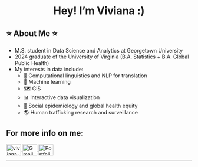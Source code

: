 
<h1 align="center">
  Hey! I’m Viviana :) 
</h1>

## ⭐ About Me ⭐

- M.S. student in Data Science and Analytics at Georgetown University
- 2024 graduate of the University of Virginia (B.A. Statistics + B.A. Global Public Health) 
- My interests in data include: 
  - 💬 Computational linguistics and NLP for translation
  - 📖 Machine learning
  - 🗺️ GIS
  - 📊 Interactive data visualization
  - 🧠 Social epidemiology and global health equity
  - 🌎 Human trafficking research and surveillance


## For more info on me: 
<p align="left">
  <a href="https://www.linkedin.com/in/viviana-luccioli-45a997207/" target="blank">
    <img align="center" src="https://raw.githubusercontent.com/rahuldkjain/github-profile-readme-generator/master/src/images/icons/Social/linked-in-alt.svg" alt="viviana-luccioli" height="30" width="40" />
  </a>
  <a href="mailto:viviluccioli@gmail.com">
    <img align="center" src="https://raw.githubusercontent.com/maurodesouza/profile-readme-generator/master/src/assets/icons/social/gmail/default.svg" alt="Gmail" height="30" width="40" />
  </a>
  <a href="https://viviluccioli.github.io/portfolio/" target="blank">
    <img align="center" src="https://ibb.co/Y7bYYx82" alt="Portfolio" height="30" width="40" />
  </a>
</p>

---
